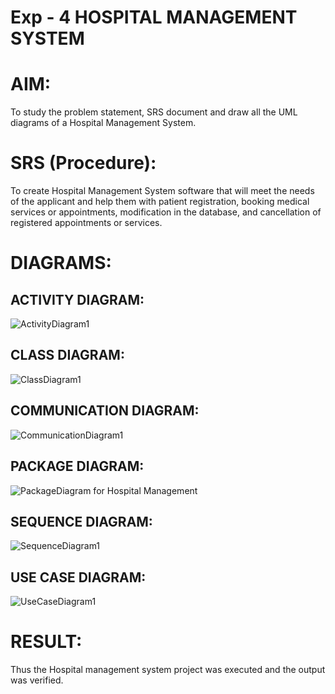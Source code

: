 # Exp - 4 HOSPITAL MANAGEMENT SYSTEM

# AIM:
To study the problem statement, SRS document and draw all the UML diagrams of a Hospital Management System.

# SRS (Procedure):
To create Hospital Management System software that will meet the needs of the applicant and help them with patient registration, booking medical services or appointments, modification in the database, and cancellation of registered appointments or services.

# DIAGRAMS:

## ACTIVITY DIAGRAM:
![ActivityDiagram1](https://github.com/user-attachments/assets/baf0ab50-1ce7-4dca-91f9-eccf7832daf8)

## CLASS DIAGRAM:
![ClassDiagram1](https://github.com/user-attachments/assets/d0e86f3b-b375-4978-97dd-39a653e7cb6b)

## COMMUNICATION DIAGRAM:
![CommunicationDiagram1](https://github.com/user-attachments/assets/a3137ee5-dcf9-4365-b481-ee2e77c140b8)

## PACKAGE DIAGRAM:
![PackageDiagram for Hospital Management](https://github.com/user-attachments/assets/2bedc824-1a02-40df-a9ea-626b1195ea11)

## SEQUENCE DIAGRAM:
![SequenceDiagram1](https://github.com/user-attachments/assets/b47f606c-eb44-4732-862e-ce133a0784fa)

## USE CASE DIAGRAM:
![UseCaseDiagram1](https://github.com/user-attachments/assets/698a88cb-ada6-4c3a-8a90-dd28150317c3)


# RESULT:
Thus the Hospital management system project was executed and the output was verified.
